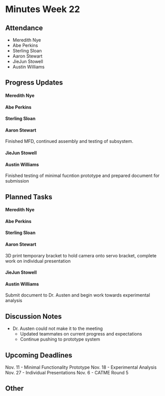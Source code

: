 # Minutes Week 22

## Attendance
   - Meredith Nye
   - Abe Perkins
   - Sterling Sloan
   - Aaron Stewart
   - JieJun Stowell
   - Austin Williams

## Progress Updates
#### Meredith Nye
#### Abe Perkins
#### Sterling Sloan
#### Aaron Stewart
Finished MFD, continued assembly and testing of subsystem.
#### JieJun Stowell
#### Austin Williams
Finished testing of minimal fucntion prototype and prepared document for submission

## Planned Tasks
#### Meredith Nye
#### Abe Perkins
#### Sterling Sloan
#### Aaron Stewart
3D print temporary bracket to hold camera onto servo bracket, complete work on individual presentation
#### JieJun Stowell
#### Austin Williams
Submit document to Dr. Austen and begin work towards experimental analysis

## Discussion Notes
- Dr. Austen could not make it to the meeting
  - Updated teammates on current progress and expectations
  - Continue pushing to prototype system

## Upcoming Deadlines
Nov. 11 - Minimal Functionality Prototype
Nov. 18 - Experimental Analysis
Nov. 27 - Individual Presentations
Nov. 6 - CATME Round 5
## Other
